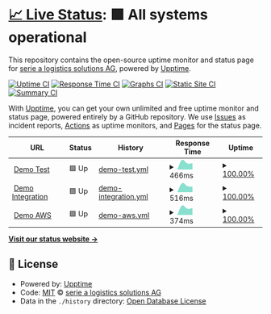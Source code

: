 # [📈 Live Status](https://serie-a-logistics-solutions.github.io/upptime_test): <!--live status--> **🟩 All systems operational**

This repository contains the open-source uptime monitor and status page for [serie a logistics solutions AG](https://www.nx3.io/), powered by [Upptime](https://github.com/upptime/upptime).

[![Uptime CI](https://github.com/serie-a-logistics-solutions/upptime_test/workflows/Uptime%20CI/badge.svg)](https://github.com/serie-a-logistics-solutions/upptime_test/actions?query=workflow%3A%22Uptime+CI%22)
[![Response Time CI](https://github.com/serie-a-logistics-solutions/upptime_test/workflows/Response%20Time%20CI/badge.svg)](https://github.com/serie-a-logistics-solutions/upptime_test/actions?query=workflow%3A%22Response+Time+CI%22)
[![Graphs CI](https://github.com/serie-a-logistics-solutions/upptime_test/workflows/Graphs%20CI/badge.svg)](https://github.com/serie-a-logistics-solutions/upptime_test/actions?query=workflow%3A%22Graphs+CI%22)
[![Static Site CI](https://github.com/serie-a-logistics-solutions/upptime_test/workflows/Static%20Site%20CI/badge.svg)](https://github.com/serie-a-logistics-solutions/upptime_test/actions?query=workflow%3A%22Static+Site+CI%22)
[![Summary CI](https://github.com/serie-a-logistics-solutions/upptime_test/workflows/Summary%20CI/badge.svg)](https://github.com/serie-a-logistics-solutions/upptime_test/actions?query=workflow%3A%22Summary+CI%22)

With [Upptime](https://upptime.js.org), you can get your own unlimited and free uptime monitor and status page, powered entirely by a GitHub repository. We use [Issues](https://github.com/serie-a-logistics-solutions/upptime_test/issues) as incident reports, [Actions](https://github.com/serie-a-logistics-solutions/upptime_test/actions) as uptime monitors, and [Pages](https://serie-a-logistics-solutions.github.io/upptime_test) for the status page.

<!--start: status pages-->
<!-- This summary is generated by Upptime (https://github.com/upptime/upptime) -->
<!-- Do not edit this manually, your changes will be overwritten -->
<!-- prettier-ignore -->
| URL | Status | History | Response Time | Uptime |
| --- | ------ | ------- | ------------- | ------ |
| <img alt="" src="https://icons.duckduckgo.com/ip3/transport.test.nx3.io.ico" height="13"> [Demo Test](https://transport.test.nx3.io/rs) | 🟩 Up | [demo-test.yml](https://github.com/serie-a-logistics-solutions/upptime_test/commits/HEAD/history/demo-test.yml) | <details><summary><img alt="Response time graph" src="./graphs/demo-test/response-time-week.png" height="20"> 466ms</summary><br><a href="https://serie-a-logistics-solutions.github.io/upptime_test/history/demo-test"><img alt="Response time 466" src="https://img.shields.io/endpoint?url=https%3A%2F%2Fraw.githubusercontent.com%2Fserie-a-logistics-solutions%2Fupptime_test%2FHEAD%2Fapi%2Fdemo-test%2Fresponse-time.json"></a><br><a href="https://serie-a-logistics-solutions.github.io/upptime_test/history/demo-test"><img alt="24-hour response time 466" src="https://img.shields.io/endpoint?url=https%3A%2F%2Fraw.githubusercontent.com%2Fserie-a-logistics-solutions%2Fupptime_test%2FHEAD%2Fapi%2Fdemo-test%2Fresponse-time-day.json"></a><br><a href="https://serie-a-logistics-solutions.github.io/upptime_test/history/demo-test"><img alt="7-day response time 466" src="https://img.shields.io/endpoint?url=https%3A%2F%2Fraw.githubusercontent.com%2Fserie-a-logistics-solutions%2Fupptime_test%2FHEAD%2Fapi%2Fdemo-test%2Fresponse-time-week.json"></a><br><a href="https://serie-a-logistics-solutions.github.io/upptime_test/history/demo-test"><img alt="30-day response time 466" src="https://img.shields.io/endpoint?url=https%3A%2F%2Fraw.githubusercontent.com%2Fserie-a-logistics-solutions%2Fupptime_test%2FHEAD%2Fapi%2Fdemo-test%2Fresponse-time-month.json"></a><br><a href="https://serie-a-logistics-solutions.github.io/upptime_test/history/demo-test"><img alt="1-year response time 466" src="https://img.shields.io/endpoint?url=https%3A%2F%2Fraw.githubusercontent.com%2Fserie-a-logistics-solutions%2Fupptime_test%2FHEAD%2Fapi%2Fdemo-test%2Fresponse-time-year.json"></a></details> | <details><summary><a href="https://serie-a-logistics-solutions.github.io/upptime_test/history/demo-test">100.00%</a></summary><a href="https://serie-a-logistics-solutions.github.io/upptime_test/history/demo-test"><img alt="All-time uptime 100.00%" src="https://img.shields.io/endpoint?url=https%3A%2F%2Fraw.githubusercontent.com%2Fserie-a-logistics-solutions%2Fupptime_test%2FHEAD%2Fapi%2Fdemo-test%2Fuptime.json"></a><br><a href="https://serie-a-logistics-solutions.github.io/upptime_test/history/demo-test"><img alt="24-hour uptime 100.00%" src="https://img.shields.io/endpoint?url=https%3A%2F%2Fraw.githubusercontent.com%2Fserie-a-logistics-solutions%2Fupptime_test%2FHEAD%2Fapi%2Fdemo-test%2Fuptime-day.json"></a><br><a href="https://serie-a-logistics-solutions.github.io/upptime_test/history/demo-test"><img alt="7-day uptime 100.00%" src="https://img.shields.io/endpoint?url=https%3A%2F%2Fraw.githubusercontent.com%2Fserie-a-logistics-solutions%2Fupptime_test%2FHEAD%2Fapi%2Fdemo-test%2Fuptime-week.json"></a><br><a href="https://serie-a-logistics-solutions.github.io/upptime_test/history/demo-test"><img alt="30-day uptime 100.00%" src="https://img.shields.io/endpoint?url=https%3A%2F%2Fraw.githubusercontent.com%2Fserie-a-logistics-solutions%2Fupptime_test%2FHEAD%2Fapi%2Fdemo-test%2Fuptime-month.json"></a><br><a href="https://serie-a-logistics-solutions.github.io/upptime_test/history/demo-test"><img alt="1-year uptime 100.00%" src="https://img.shields.io/endpoint?url=https%3A%2F%2Fraw.githubusercontent.com%2Fserie-a-logistics-solutions%2Fupptime_test%2FHEAD%2Fapi%2Fdemo-test%2Fuptime-year.json"></a></details>
| <img alt="" src="https://icons.duckduckgo.com/ip3/transport-integration.nx3.io.ico" height="13"> [Demo Integration](https://transport-integration.nx3.io/rs) | 🟩 Up | [demo-integration.yml](https://github.com/serie-a-logistics-solutions/upptime_test/commits/HEAD/history/demo-integration.yml) | <details><summary><img alt="Response time graph" src="./graphs/demo-integration/response-time-week.png" height="20"> 516ms</summary><br><a href="https://serie-a-logistics-solutions.github.io/upptime_test/history/demo-integration"><img alt="Response time 516" src="https://img.shields.io/endpoint?url=https%3A%2F%2Fraw.githubusercontent.com%2Fserie-a-logistics-solutions%2Fupptime_test%2FHEAD%2Fapi%2Fdemo-integration%2Fresponse-time.json"></a><br><a href="https://serie-a-logistics-solutions.github.io/upptime_test/history/demo-integration"><img alt="24-hour response time 516" src="https://img.shields.io/endpoint?url=https%3A%2F%2Fraw.githubusercontent.com%2Fserie-a-logistics-solutions%2Fupptime_test%2FHEAD%2Fapi%2Fdemo-integration%2Fresponse-time-day.json"></a><br><a href="https://serie-a-logistics-solutions.github.io/upptime_test/history/demo-integration"><img alt="7-day response time 516" src="https://img.shields.io/endpoint?url=https%3A%2F%2Fraw.githubusercontent.com%2Fserie-a-logistics-solutions%2Fupptime_test%2FHEAD%2Fapi%2Fdemo-integration%2Fresponse-time-week.json"></a><br><a href="https://serie-a-logistics-solutions.github.io/upptime_test/history/demo-integration"><img alt="30-day response time 516" src="https://img.shields.io/endpoint?url=https%3A%2F%2Fraw.githubusercontent.com%2Fserie-a-logistics-solutions%2Fupptime_test%2FHEAD%2Fapi%2Fdemo-integration%2Fresponse-time-month.json"></a><br><a href="https://serie-a-logistics-solutions.github.io/upptime_test/history/demo-integration"><img alt="1-year response time 516" src="https://img.shields.io/endpoint?url=https%3A%2F%2Fraw.githubusercontent.com%2Fserie-a-logistics-solutions%2Fupptime_test%2FHEAD%2Fapi%2Fdemo-integration%2Fresponse-time-year.json"></a></details> | <details><summary><a href="https://serie-a-logistics-solutions.github.io/upptime_test/history/demo-integration">100.00%</a></summary><a href="https://serie-a-logistics-solutions.github.io/upptime_test/history/demo-integration"><img alt="All-time uptime 100.00%" src="https://img.shields.io/endpoint?url=https%3A%2F%2Fraw.githubusercontent.com%2Fserie-a-logistics-solutions%2Fupptime_test%2FHEAD%2Fapi%2Fdemo-integration%2Fuptime.json"></a><br><a href="https://serie-a-logistics-solutions.github.io/upptime_test/history/demo-integration"><img alt="24-hour uptime 100.00%" src="https://img.shields.io/endpoint?url=https%3A%2F%2Fraw.githubusercontent.com%2Fserie-a-logistics-solutions%2Fupptime_test%2FHEAD%2Fapi%2Fdemo-integration%2Fuptime-day.json"></a><br><a href="https://serie-a-logistics-solutions.github.io/upptime_test/history/demo-integration"><img alt="7-day uptime 100.00%" src="https://img.shields.io/endpoint?url=https%3A%2F%2Fraw.githubusercontent.com%2Fserie-a-logistics-solutions%2Fupptime_test%2FHEAD%2Fapi%2Fdemo-integration%2Fuptime-week.json"></a><br><a href="https://serie-a-logistics-solutions.github.io/upptime_test/history/demo-integration"><img alt="30-day uptime 100.00%" src="https://img.shields.io/endpoint?url=https%3A%2F%2Fraw.githubusercontent.com%2Fserie-a-logistics-solutions%2Fupptime_test%2FHEAD%2Fapi%2Fdemo-integration%2Fuptime-month.json"></a><br><a href="https://serie-a-logistics-solutions.github.io/upptime_test/history/demo-integration"><img alt="1-year uptime 100.00%" src="https://img.shields.io/endpoint?url=https%3A%2F%2Fraw.githubusercontent.com%2Fserie-a-logistics-solutions%2Fupptime_test%2FHEAD%2Fapi%2Fdemo-integration%2Fuptime-year.json"></a></details>
| <img alt="" src="https://icons.duckduckgo.com/ip3/transport-demo.on.nx3.cloud.ico" height="13"> [Demo AWS](https://transport-demo.on.nx3.cloud/) | 🟩 Up | [demo-aws.yml](https://github.com/serie-a-logistics-solutions/upptime_test/commits/HEAD/history/demo-aws.yml) | <details><summary><img alt="Response time graph" src="./graphs/demo-aws/response-time-week.png" height="20"> 374ms</summary><br><a href="https://serie-a-logistics-solutions.github.io/upptime_test/history/demo-aws"><img alt="Response time 374" src="https://img.shields.io/endpoint?url=https%3A%2F%2Fraw.githubusercontent.com%2Fserie-a-logistics-solutions%2Fupptime_test%2FHEAD%2Fapi%2Fdemo-aws%2Fresponse-time.json"></a><br><a href="https://serie-a-logistics-solutions.github.io/upptime_test/history/demo-aws"><img alt="24-hour response time 374" src="https://img.shields.io/endpoint?url=https%3A%2F%2Fraw.githubusercontent.com%2Fserie-a-logistics-solutions%2Fupptime_test%2FHEAD%2Fapi%2Fdemo-aws%2Fresponse-time-day.json"></a><br><a href="https://serie-a-logistics-solutions.github.io/upptime_test/history/demo-aws"><img alt="7-day response time 374" src="https://img.shields.io/endpoint?url=https%3A%2F%2Fraw.githubusercontent.com%2Fserie-a-logistics-solutions%2Fupptime_test%2FHEAD%2Fapi%2Fdemo-aws%2Fresponse-time-week.json"></a><br><a href="https://serie-a-logistics-solutions.github.io/upptime_test/history/demo-aws"><img alt="30-day response time 374" src="https://img.shields.io/endpoint?url=https%3A%2F%2Fraw.githubusercontent.com%2Fserie-a-logistics-solutions%2Fupptime_test%2FHEAD%2Fapi%2Fdemo-aws%2Fresponse-time-month.json"></a><br><a href="https://serie-a-logistics-solutions.github.io/upptime_test/history/demo-aws"><img alt="1-year response time 374" src="https://img.shields.io/endpoint?url=https%3A%2F%2Fraw.githubusercontent.com%2Fserie-a-logistics-solutions%2Fupptime_test%2FHEAD%2Fapi%2Fdemo-aws%2Fresponse-time-year.json"></a></details> | <details><summary><a href="https://serie-a-logistics-solutions.github.io/upptime_test/history/demo-aws">100.00%</a></summary><a href="https://serie-a-logistics-solutions.github.io/upptime_test/history/demo-aws"><img alt="All-time uptime 100.00%" src="https://img.shields.io/endpoint?url=https%3A%2F%2Fraw.githubusercontent.com%2Fserie-a-logistics-solutions%2Fupptime_test%2FHEAD%2Fapi%2Fdemo-aws%2Fuptime.json"></a><br><a href="https://serie-a-logistics-solutions.github.io/upptime_test/history/demo-aws"><img alt="24-hour uptime 100.00%" src="https://img.shields.io/endpoint?url=https%3A%2F%2Fraw.githubusercontent.com%2Fserie-a-logistics-solutions%2Fupptime_test%2FHEAD%2Fapi%2Fdemo-aws%2Fuptime-day.json"></a><br><a href="https://serie-a-logistics-solutions.github.io/upptime_test/history/demo-aws"><img alt="7-day uptime 100.00%" src="https://img.shields.io/endpoint?url=https%3A%2F%2Fraw.githubusercontent.com%2Fserie-a-logistics-solutions%2Fupptime_test%2FHEAD%2Fapi%2Fdemo-aws%2Fuptime-week.json"></a><br><a href="https://serie-a-logistics-solutions.github.io/upptime_test/history/demo-aws"><img alt="30-day uptime 100.00%" src="https://img.shields.io/endpoint?url=https%3A%2F%2Fraw.githubusercontent.com%2Fserie-a-logistics-solutions%2Fupptime_test%2FHEAD%2Fapi%2Fdemo-aws%2Fuptime-month.json"></a><br><a href="https://serie-a-logistics-solutions.github.io/upptime_test/history/demo-aws"><img alt="1-year uptime 100.00%" src="https://img.shields.io/endpoint?url=https%3A%2F%2Fraw.githubusercontent.com%2Fserie-a-logistics-solutions%2Fupptime_test%2FHEAD%2Fapi%2Fdemo-aws%2Fuptime-year.json"></a></details>

<!--end: status pages-->

[**Visit our status website →**](https://serie-a-logistics-solutions.github.io/upptime_test)

## 📄 License

- Powered by: [Upptime](https://github.com/upptime/upptime)
- Code: [MIT](./LICENSE) © [serie a logistics solutions AG](https://www.nx3.io/)
- Data in the `./history` directory: [Open Database License](https://opendatacommons.org/licenses/odbl/1-0/)
